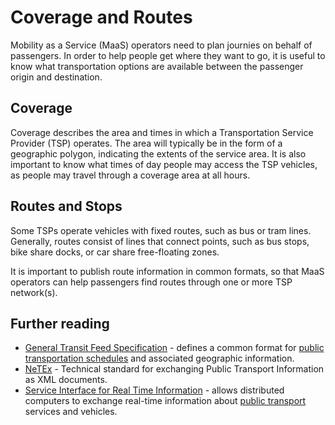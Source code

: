 # Coverage and Routes

Mobility as a Service \(MaaS\) operators need to plan journies on behalf of passengers. In order to help people get where they want to go, it is useful to know what transportation options are available between the passenger origin and destination.

## Coverage

Coverage describes the area and times in which a Transportation Service Provider \(TSP\) operates. The area will typically be in the form of a geographic polygon, indicating the extents of the service area. It is also important to know what times of day people may access the TSP vehicles, as people may travel through a coverage area at all hours.

## Routes and Stops

Some TSPs operate vehicles with fixed routes, such as bus or tram lines. Generally, routes consist of lines that connect points, such as bus stops, bike share docks, or car share free-floating zones.

It is important to publish route information in common formats, so that MaaS operators can help passengers find routes through one or more TSP network\(s\).

## Further reading

* [General Transit Feed Specification](https://en.wikipedia.org/wiki/General_Transit_Feed_Specification) - defines a common format for [public transportation schedules](https://en.wikipedia.org/wiki/Public_transport_timetable) and associated geographic information.
* [NeTEx](https://en.wikipedia.org/wiki/NeTEx) - Technical standard for exchanging Public Transport Information as XML documents.
* [Service Interface for Real Time Information](https://en.wikipedia.org/wiki/Service_Interface_for_Real_Time_Information) - allows distributed computers to exchange real-time information about [public transport](https://en.wikipedia.org/wiki/Public_transport) services and vehicles.



